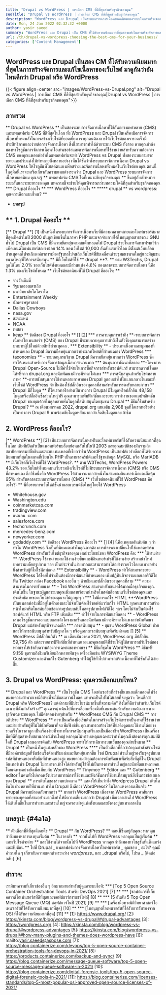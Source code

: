 ```yaml
---
title: "Drupal vs WordPress | การเลือก CMS ที่ดีที่สุดสำหรับธุรกิจของคุณ" 
seoTitle: "Drupal vs WordPress | การเลือก CMS ที่ดีที่สุดสำหรับธุรกิจของคุณ" 
description: "WordPress และ Drupal เป็นระบบการจัดการเนื้อหายอดนิยมสองระบบในการสร้างจัดการและแก้ไขเนื้อหา บล็อกนี้แสดงให้เห็นว่า CMS ใดดีที่สุดสำหรับธุรกิจของคุณ" 
date: Mon, 24 Jan 2022 02:32:32 +0000
author: yasir saeed
summary: "WordPress และ Drupal เป็น CMS ที่ได้รับความนิยมมากที่สุดสองแห่งในการสร้างจัดการและแก้ไขเนื้อหาของเว็บไซต์ มาดูกันว่าอันไหนดีกว่า Drupal หรือ WordPress?" 
url: /th/drupal-vs-wordpress-choosing-the-best-cms-for-your-business/
categories: ['Content Management']
---
```


## WordPress และ Drupal เป็นสอง CM ที่ได้รับความนิยมมากที่สุดในการสร้างจัดการและแก้ไขเนื้อหาของเว็บไซต์ มาดูกันว่าอันไหนดีกว่า Drupal หรือ WordPress

{{< figure align=center src="images/WordPress-vs-Drupal.png" alt="Drupal vs WordPress | การเลือก CMS ที่ดีที่สุดสำหรับธุรกิจของคุณ|Drupal vs WordPress | การเลือก CMS ที่ดีที่สุดสำหรับธุรกิจของคุณ">}}


## ภาพรวม
** Drupal vs WordPress ** เป็นสองระบบการจัดการเนื้อหาที่ใช้กันอย่างแพร่หลาย (CMS) และแพลตฟอร์ม CMS ที่ดีที่สุดในโลก ทั้ง WordPress และ Drupal เป็นเครื่องมือการจัดการเนื้อหาที่ทรงพลังในการสร้างเว็บไซต์ที่ยอดเยี่ยม เราทุกคนต้องการให้เว็บไซต์ของเรารวดเร็วมีประสิทธิภาพและง่ายต่อการจัดการเนื้อหา สิ่งนี้สามารถทำได้ด้วยระบบ CMS ทั้งสอง หากคุณกำลังมองหาโซลูชันการจัดการเนื้อหาโอเพ่นซอร์สและการจัดการเนื้อหาที่ใช้งานง่ายสำหรับความต้องการ CMS ของคุณแพลตฟอร์มใดแพลตฟอร์มจะทำ WordPress vs Drupal ทั้งสองระบบสามารถขยายและปรับแต่งให้ทำหลายสิ่งหลายอย่าง
เห็นได้ชัดว่าทั้งระบบการจัดการเนื้อหา Drupal vs WordPress ให้โซลูชันที่โฮสต์ตนเองเพื่อสร้างและจัดการเนื้อหาทั้งหมดในเว็บไซต์ของคุณ ตอนนี้ในคู่มือนี้เราจะหารือเกี่ยวกับความแตกต่างระหว่าง Drupal และ WordPress ระบบการจัดการเนื้อหายอดนิยม คุณจะรู้ ** แพลตฟอร์ม CMS ใดที่เหมาะกับธุรกิจของคุณ ** ขึ้นอยู่กับเป้าหมายระยะสั้นและระยะยาวของคุณ บทความนี้จะช่วยให้คุณพิจารณาว่าบทความใดดีที่สุดสำหรับธุรกิจของคุณ
  *** Drupal คืออะไร **
  *** WordPress คืออะไร **
  ***** drupal ** vs wordpress: คุณควรเลือกแบบไหน? **
  * **บทสรุป**

## ** 1. Drupal คืออะไร **
[** Drupal **] [1] เป็นหนึ่งในระบบการจัดการเนื้อหาเว็บที่มีความหลากหลายและโอเพ่นซอร์สมากที่สุดเปิดตัวในปี 2000 มันถูกเขียนขึ้นในภาษา PHP และแจกจ่ายภายใต้ใบอนุญาตสาธารณะ GNU ทั่วไป Drupal เป็น CMS ที่มีความยืดหยุ่นตามสแต็กหลอดไฟ
Drupal ช่วยในการจัดหาเฟรมเวิร์กแบ็คเอนด์โอเพ่นซอร์สอย่างน้อย 14% ของเว็บไซต์ 10,000 อันดับแรกทั่วโลก มีตั้งแต่เว็บบล็อกส่วนบุคคลไปจนถึงองค์กรการเมืองรัฐบาลไปจนถึงเว็บไซต์ที่ขับเคลื่อนด้วยชุมชนขนาดใหญ่และมีชุมชนขนาดใหญ่ที่ให้การสนับสนุน
** มีกี่เว็บไซต์ที่ใช้ ** drupal **?. ** ตาม W3Techs, Drupal ถูกใช้โดย 2.0% ของเว็บไซต์ทั้งหมดและมีส่วนแบ่ง 4.6% ของตลาดระบบการจัดการเนื้อหา นี่คือ 1.3% ของเว็บไซต์ทั้งหมด
** เว็บไซต์ยอดนิยมที่ใช้ Drupal คืออะไร: **
  * รางวัลเอ็มมี่
  * รัฐบาลออสเตรเลีย
  * มหาวิทยาลัยโคโลราโด
  * Entertainment Weekly
  * นักเศรษฐศาสตร์
  * Dallas Cowboys
  * nasa.gov
  * สะระแหน่
  * NCAA
  * เทสลา
  * keap
** ข้อดีของ Drupal คืออะไร ** [] [2]
  *** การควบคุมการเข้าถึง **-ระบบการจัดการเนื้อหาโอเพนซอร์ซ (CMS) ของ Drupal มีระบบควบคุมการเข้าถึงในตัวซึ่งคุณสามารถสร้างบทบาทผู้ใช้ใหม่ด้วยสิทธิ์ส่วนบุคคล .
  *** Extensibility ** - ประเภทเนื้อหาและมุมมองที่กำหนดเอง Drupal มีความยืดหยุ่นมากกว่าประเภทโพสต์ที่กำหนดเอง WordPress
  *** taxonomies ** - ระบบอนุกรมวิธาน Drupal มีความยืดหยุ่นมากกว่า WordPress ซึ่งทำให้เหมาะสำหรับการจัดการข้อมูลเนื้อหาจำนวนมาก
  *** ต้นทุนการพัฒนาที่ลดลง **-โครงการ Drupal Open-Source ไม่มีค่าใช้จ่ายในการซื้อกิจการสำหรับซอฟต์แวร์ สามารถดาวน์โหลดได้ฟรีจาก drupal.org และนักพัฒนามักจะมีราคาไม่แพง
  *** การสนับสนุนสำหรับไซต์หลายภาษา **-การสนับสนุนการใช้งานหลายภาษาของ Drupal ถูกอบเข้าไปในแกนกลางในขณะที่เว็บไซต์ WordPress จำเป็นต้องใช้ปลั๊กอินของบุคคลที่สามสำหรับการรองรับหลายภาษา
** Drupal มีกี่โมดูล ** ที่ไดเรกทอรีอย่างเป็นทางการ Drupal มีโมดูลหรือปลั๊กอิน 48,158 โมดูลหรือปลั๊กอินซึ่งส่วนใหญ่ฟรี คุณสามารถเพิ่มฟังก์ชั่นและขยายการทำงานของแอปพลิเคชัน Drupal ของคุณด้วยโมดูลหลายพันโมดูลที่สนับสนุนโดยชุมชน Drupal
** มีธีมกี่ธีมสำหรับ Drupal? ** ณ เดือนมกราคม 2022, drupal.org เสนอธีม 2,988 ชุดที่ไดเรกทอรีอย่างเป็นทางการ Drupal 9 มาพร้อมกับโมดูลหลักมากกว่าเจ็ดสิบโมดูลและเก้าธีม

## 2. WordPress คืออะไร?
[** WordPress **] [3] เป็นระบบการจัดการเนื้อหาฟรีและโอเพ่นซอร์สที่ได้รับความนิยมมากที่สุดในโลก เดิมทีเปิดตัวเป็นแพลตฟอร์มบล็อกย้อนกลับไปในปี 2003 และคุณสมบัติของมันรวมถึงสถาปัตยกรรมปลั๊กอินและระบบเทมเพลตที่เรียกว่าธีม WordPress เป็นซอฟต์แวร์บล็อกที่ได้รับความนิยมมากที่สุดในตลาดที่เขียนใน PHP เป็นภาษาสคริปต์และใช้ฐานข้อมูล MySQL หรือ MariADB
** มีเว็บไซต์กี่เว็บไซต์ที่ใช้ WordPress?. ** ตาม W3Techs, WordPress Powers 43.2% ของเว็บไซต์ทั้งหมดบนเว็บรวมถึงเว็บไซต์ที่ไม่มีระบบการจัดการเนื้อหา (CMS) หรือ CMS ที่กำหนดเอง อีกวิธีหนึ่งคือ WordPress ให้อำนาจมากกว่าหนึ่งในสามของอินเทอร์เน็ตและถือหุ้น 65% สำหรับตลาดระบบการจัดการเนื้อหา (CMS)
** เว็บไซต์ยอดนิยมที่ใช้ WordPress คืออะไร?: **
นี่คือรายการเว็บไซต์ชั้นนำและแบรนด์ชื่อใหญ่โดยใช้ WordPress
  * Whitehouse.gov
  * Washington.edu
  * coinmarketcap.com
  * tradingview.com
  * แน่นอน. com
  * salesforce.com
  * techcrunch.com
  * mercedes-benz.com
  * newyorker.com
  * godaddy.com
** ข้อดีของ WordPress คืออะไร ** [] [4]
นี่คือเหตุผลอันดับต้น ๆ ว่าทำไม WordPress จึงเป็นที่นิยมและทำไมคุณอาจต้องการพิจารณาเปลี่ยนไปใช้แพลตฟอร์ม WordPress สำหรับเว็บไซต์ธุรกิจของคุณ ผลประโยชน์ของ WordPress คือ:
  *** ใช้งานง่าย **-WordPress ใช้งานง่ายมากใช้งานง่ายขึ้นและมีอินเทอร์เฟซที่ใช้งานง่าย สร้างหน้าใหม่บทความบล็อกรูปภาพ ฯลฯ เป็นประจำนั้นง่ายมากและสามารถทำได้อย่างรวดเร็วโดยเฉพาะอย่างยิ่งสำหรับผู้ที่ไม่ใช่นักพัฒนา
  *** Extensibility ** - WordPress ทำให้สามารถขยาย WordPress ได้โดยไม่จำเป็นต้องมีการพัฒนาที่กำหนดเอง เพิ่มปฏิทินกิจกรรมแกลเลอรี่วิดีโอฟีด Twitter กล่อง Facebook และอื่น ๆ ด้วยธีมและปลั๊กอินของบุคคลที่สาม
  *** ความสามารถในการปรับขนาด ** - ไซต์ WordPress สามารถปรับขนาดได้มากเมื่อธุรกิจของคุณเติบโตขึ้น ในฐานะผู้ดูแลระบบคุณเพิ่มหลายร้อยหน้าหรือโพสต์บล็อกบนเว็บไซต์ของคุณและประสิทธิภาพของเว็บไซต์ของคุณจะไม่ถูกบุกรุก
  *** ไม่มีการแก้ไข HTML **-WordPress เป็นแพลตฟอร์มที่มีอยู่ในตัวเองและไม่จำเป็นต้องใช้ซอฟต์แวร์แก้ไข HTML ทุกคนสามารถสร้างหน้าใหม่หรือโพสต์บล็อกข้อความรูปแบบอัปโหลดรูปภาพไฟล์วิดีโอ ฯลฯ โดยไม่จำเป็นต้องใช้ซอฟต์แวร์ HTML หรือ FTP เพิ่มเติม
  *** ค่าใช้จ่ายในการพัฒนาที่ลดลง ** - WordPress เสนอโซลูชั่นการออกแบบและเค้าโครงมากขึ้นและนักพัฒนามักจะมีราคาไม่แพงกว่านักพัฒนา Drupal แม้สำหรับธุรกิจขนาดเล็ก
  *** การสนับสนุน ** - ชุมชน WordPress Global ช่วยและให้การสนับสนุนสำหรับปัญหาใด ๆ หรือดูเอกสารสนับสนุนเพื่อรับคำตอบ [] [5]
** WordPress มีปลั๊กอินกี่ตัว ** ณ เดือนธันวาคม 2021, WordPress.org มีปลั๊กอิน 59,756 ตัว แต่ละรายการมีฟังก์ชั่นที่กำหนดเองและคุณสมบัติที่ช่วยให้ผู้ใช้สามารถปรับไซต์ของพวกเขาให้เข้ากับความต้องการเฉพาะของพวกเขา
** มีธีมกี่ชุดใน WordPress ** มีธีมฟรี 9,159 ชุดรวมถึงธีมพรีเมี่ยมอีกหลายพันชุด เครื่องมือเช่น WYSIWYG Theme Customizer และตัวแก้ไข Gutenberg ทำให้ผู้ใช้ทั่วไปสามารถสร้างเนื้อหาที่ไม่ซ้ำกันได้ง่ายขึ้น

## 3. Drupal vs WordPress: คุณควรเลือกแบบไหน?
** Drupal และ WordPress ** เป็นโซลูชัน CMS โอเพ่นซอร์สที่สร้างขึ้นบนสแต็กหลอดไฟซึ่งหมายความว่าพวกเขามีอิสระที่จะใช้และดาวน์โหลด แทบจะเป็นไปไม่ได้เลยที่จะพูดว่า: ไหนดีกว่า Drupal หรือ WordPress? แต่คำถามที่มีประโยชน์มากขึ้นที่จะถามคือ“ สิ่งใดที่ดีกว่าสำหรับเว็บไซต์เฉพาะที่ฉันกำลังสร้าง?” คุณควรมุ่งเน้นไปที่การเลือกเครื่องมือที่เหมาะสมสำหรับความต้องการทางธุรกิจเฉพาะของคุณ ไม่มีคำตอบง่ายๆสำหรับ ** WordPress CMS กับ Drupal CMS ** การอภิปราย
** WordPress ** ควรเป็นเครื่องมือเริ่มต้นในการสร้างเว็บไซต์เพราะเป็นงานที่ใช้งานง่ายและง่ายสำหรับผู้ที่ไม่ใช่นักพัฒนาที่จะเพิ่มฟังก์ชั่น คุณสามารถสร้างไซต์ที่น่าดึงดูดและใช้งานได้อย่างรวดเร็วในราคาถูก เป็นเรื่องง่ายที่จะหาทั้งการสนับสนุนฟรีและเป็นมืออาชีพ WordPress เป็นเครื่องมือที่ดีที่สุดสำหรับสถานการณ์ส่วนใหญ่ หากคุณไม่ทราบเหตุผลเฉพาะว่าทำไมคุณถึงต้องการคุณสมบัติใดที่ Drupal เสนอการติดกับ WordPress จะทำให้การเดินทางบนเว็บของคุณง่ายขึ้นมาก
** Drupal ** เป็นหนึ่งในคู่แข่งหลักของ WordPress **** เป็นตัวเลือกที่ดีกว่าถ้าคุณกำลังสร้างไซต์ที่มีองค์กรข้อมูลที่ซับซ้อนซึ่งต้องปรับแต่งและยืดหยุ่นมากขึ้น ไซต์ Drupal ส่วนใหญ่รองรับชุดรูปแบบรหัสที่กำหนดเองหรือธีมที่กำหนดเองสูง หมายความว่าคุณต้องการนักพัฒนาเพื่อรับสิ่งที่ดูดีใน Drupal อินเทอร์เฟซ Drupal ไม่สามารถเข้าใจได้สำหรับผู้ใช้ที่ไม่เป็นทางการส่วนใหญ่และนักพัฒนาหลายคนโดยเฉพาะอย่างยิ่งเมื่อเทียบกับ WordPress ** Tinymce ** Editor และ ** Gutenberg ** editor ในคนทั่วไปคาดหวังประสบการณ์การใช้งานและฟังก์ชั่นการใช้งานที่สมบูรณ์ยิ่งขึ้นกว่าข้อเสนอของ Drupal
** การเติบโตของส่วนแบ่งตลาด ** แสดงให้เห็นว่าทั้ง Wordpress Drupal เติบโตขึ้นในช่วงหลายปีที่ผ่านมา ทำไม Drupal ถึงดีกว่า WordPress? ในโลกแห่งความเป็นจริง ** Drupal มีความปลอดภัยมากกว่า ** มากกว่า WordPress เนื่องจาก WordPress อาศัยการขยายของบุคคลที่สามอย่างมากซึ่งทำให้มีความเสี่ยงมากกว่า Drupal เมื่อเวลาผ่านไป WordPress ได้เติบโตขึ้นในการทำงานและส่วนใหญ่จะครอบงำคู่แข่งทั้งหมดและยังคงอยู่บนทางลาดขึ้น

## บทสรุป: {#4a1a}
** ตัวเลือกที่ดีที่สุดคืออะไร ** Drupal ** กับ WordPress? ** ตอนนี้ขึ้นอยู่กับคุณ: หากคุณกำลังมองหาการลงทุนเริ่มต้น ** ในราคาต่ำ ** จากนั้นไปที่ WordPress หากคุณเป็นผู้เริ่มต้น ** และเว็บไซต์จะง่าย ** และใช้งานได้จากนั้นไปที่ WordPress หากคุณกำลังมองหาโซลูชันที่แข็งแกร่งและซับซ้อน ** ไปที่ Drupal
_ แพลตฟอร์มการจัดการเนื้อหาโอเพ่นซอร์ส _ คุณชอบ _ อะไร? คุณมีคำถามใด ๆ เกี่ยวกับความแตกต่างระหว่าง _wordpress__ และ _drupal หรือไม่, โปรด _ [ติดต่อกลับ] [6]

## สำรวจ:
เรามีบทความที่เกี่ยวข้องอื่น ๆ อีกมากมายสำหรับผู้ดูแลระบบไอที:
  *** [Top 5 Open Source Container Orchestration Tools สำหรับ DevOps 2021] [7] **
  *** [ซอฟต์แวร์ที่เก็บคลาวด์โอเพ่นซอร์สที่ดีที่สุดและซอฟต์แวร์การแชร์ไฟล์] [8] **
  *** [5 อันดับ 5 Top Open Message Queue (MQ) ซอฟต์แวร์ในปี 2021] [9] **
  *** [เครื่องมือทางนิติวิทยาศาสตร์โอเพนซอร์สที่ได้รับความนิยมมากที่สุด] [10] **
  *** [ใบอนุญาตโอเพนซอร์สที่ได้รับการรับรองจาก OSI ที่ได้รับความนิยมมากที่สุด] [11] **
[1]: https://www.drupal.org/
[2]: https://kinsta.com/blog/wordpress-vs-drupal/#drupal-advantages
[3]: https://wordpress.org/
[4]: https://kinsta.com/blog/wordpress-vs-drupal/#wordpress-advantages
[5]: https://kinsta.com/blog/wordpress-vs-drupal/#how-many-plugins-and-themes-does-wordpress-have
[6]: mailto:yasir.saeed@aspose.com
[7]: https://blog.containerize.com/devops/top-5-open-source-container-orchestration-tools-for-devops-in-2021/
[8]: https://products.containerize.com/backup-and-sync/
[9]: https://blog.containerize.com/message-queue-software/top-5-open-source-message-queue-software-in-2021/
[10]: https://blog.containerize.com/digital-forensic-tools/top-5-open-source-digital-forensic-tools-in-2021/
[11]: https://blog.containerize.com/licenses-standards/top-5-most-popular-osi-approved-open-source-licenses-of-2021/
